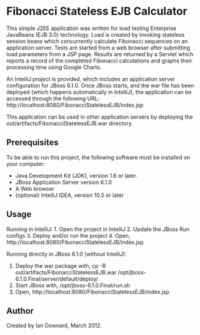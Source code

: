 Fibonacci Stateless EJB Calculator
==================================

This simple J2EE application was written for load testing Enterprise JavaBeans (EJB 3.0) technology. Load is created by invoking stateless session beans which concurrently calculate Fibonacci sequences on an application server. Tests are started from a web browser after submitting load parameters from a JSP page.  Results are returned by a Servlet which reports a record of the completed Fibonacci calculations and graphs their processing time using Google Charts.

An IntelliJ project is provided, which includes an application server configuration for JBoss 6.1.0. Once JBoss starts, and the war file has been deployed (which happens automatically in IntelliJ), the application can be accessed through the following URL:
	http://localhost:8080/FibonacciStatelessEJB/index.jsp

This application can be used in other application servers by deploying the out/artifacts/FibonacciStatelessEJB.war directory.


Prerequisites
-------------

To be able to run this project, the following software must be installed on your computer:

   * Java Development Kit (JDK), version 1.6 or later.
   * JBoss Application Server version 6.1.0
   * A Web browser
   * (optional) IntelliJ IDEA, version 10.5 or later


Usage
-----

Running in IntelliJ: 
	1. Open the project in IntelliJ
	2. Update the JBoss Run configs 
	3. Deploy and/or run the project
	4. Open, http://localhost:8080/FibonacciStatelessEJB/index.jsp

Running directly in JBoss 6.1.0 (without IntelliJ):
  1. Deploy the war package with, cp -R out/artifacts/FibonacciStatelessEJB.war /opt/jboss-6.1.0.Final/server/default/deploy/
  2. Start JBoss with, /opt/jboss-6.1.0.Final/run.sh 
  2. Open, http://localhost:8080/FibonacciStatelessEJB/index.jsp



Author
------

Created by Ian Downard, March 2012.